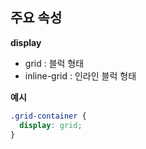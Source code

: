 ## 주요 속성
**display**
- grid : 블럭 형태
- inline-grid : 인라인 블럭 형태


**예시**
```css
.grid-container {
  display: grid;
}
```